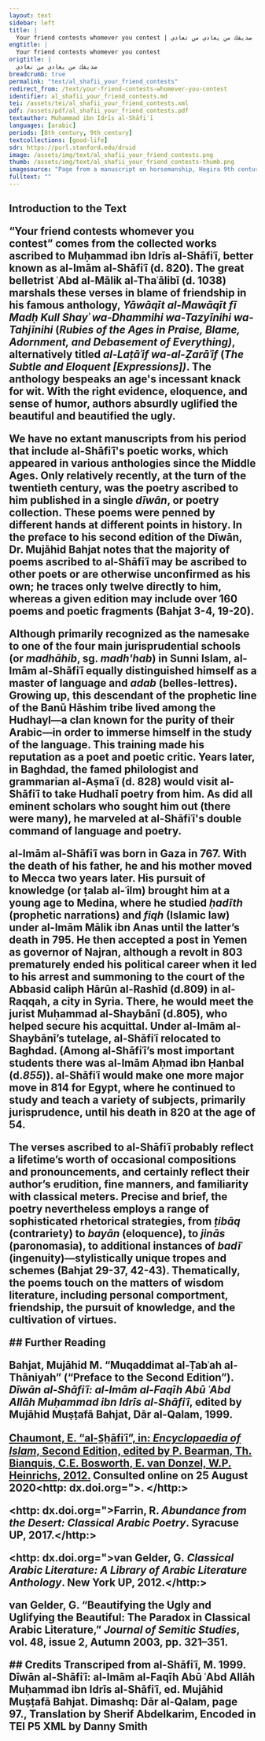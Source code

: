 ```yaml
---
layout: text
sidebar: left
title: |
  Your friend contests whomever you contest | صديقك من يعادي من تعادي
engtitle: |
  Your friend contests whomever you contest
origtitle: |
  صديقك من يعادي من تعادي
breadcrumb: true
permalink: "text/al_shafii_your_friend_contests"
redirect_from: /text/your-friend-contests-whomever-you-contest
identifier: al_shafii_your_friend_contests.md
tei: /assets/tei/al_shafii_your_friend_contests.xml
pdf: /assets/pdf/al_shafii_your_friend_contests.pdf
textauthor: Muḥammad ibn Idrīs al-Shāfiʿī
languages: [arabic]
periods: [8th_century, 9th_century]
textcollections: [good-life]
sdr: https://purl.stanford.edu/druid 
image: /assets/img/text/al_shafii_your_friend_contests.png
thumb: /assets/img/text/al_shafii_your_friend_contests-thumb.png
imagesource: "Page from a manuscript on horsemanship, Hegira 9th century / AD 15th century, Paper with watercolour painting and writing in black and red ink. Museum of Islamic Art, Cairo [Image in Public Domain]"
fulltext: ""
---
```

 

## Introduction to the Text <p>“Your friend contests whomever you contest” comes from the collected works ascribed to Muḥammad ibn Idrīs al-Shāfiʿī, better known as al-Imām al-Shāfiʿī (d. 820). The great belletrist ʿAbd al-Mālik al-Thaʿālibī (d. 1038) marshals these verses in blame of friendship in his famous anthology, <em>Yāwāqīt al-Mawāqīt fī Madḥ Kull Shayʾ wa-Dhammihi wa-Tazyīnihi wa-Tahjīnihi</em> (<em>Rubies of the Ages in Praise, Blame, Adornment, and Debasement of Everything)</em>, alternatively titled <em>al-Laṭāʾif </em><em><i>wa-al-</i><i>Ẓ</i><i>arāʾif</i></em> (<em>The Subtle and Eloquent [Expressions])</em>. The anthology bespeaks an age's incessant knack for wit. With the right evidence, eloquence, and sense of humor, authors absurdly uglified the beautiful and beautified the ugly.</p> <p>We have no extant manuscripts from his period that include al-Shāfiʿī's poetic works, which appeared in various anthologies since the Middle Ages. Only relatively recently, at the turn of the twentieth century, was the poetry ascribed to him published in a single <em>dīwān</em>, or poetry collection. These poems were penned by different hands at different points in history. In the preface to his second edition of the Dīwān, Dr. Mujāhid Bahjat notes that the majority of poems ascribed to al-Shāfiʿī may be ascribed to other poets or are otherwise unconfirmed as his own; he traces only twelve directly to him, whereas a given edition may include over 160 poems and poetic fragments (Bahjat 3-4, 19-20).</p> <p>Although primarily recognized as the namesake to one of the four main jurisprudential schools (or <em>madhāhib</em>, sg. <em>madh'hab</em>) in Sunni Islam, al-Imām al-Shāfiʿī equally distinguished himself as a master of language and <em>adab</em> (belles-lettres). Growing up, this descendant of the prophetic line of the Banū Hāshim tribe lived among the Hudhayl—a clan known for the purity of their Arabic—in order to immerse himself in the study of the language. This training made his reputation as a poet and poetic critic. Years later, in Baghdad, the famed philologist and grammarian al-Aṣmaʿī (d. 828) would visit al-Shāfiʿī to take Hudhalī poetry from him. As did all eminent scholars who sought him out (there were many), he marveled at al-Shāfiʿī's double command of language and poetry.</p> <p dir="ltr" id="docs-internal-guid-b4c686b3-7fff-80a6-e082-0faf1018b028">al-Imām al-Shāfiʿī was born in Gaza in 767. With the death of his father, he and his mother moved to Mecca two years later. His pursuit of knowledge (or ṭalab al-ʿilm) brought him at a young age to Medina, where he studied <em>ḥadīth</em> (prophetic narrations) and <em>fiqh</em> (Islamic law) under al-Imām Mālik ibn Anas until the latter’s death in 795. He then accepted a post in Yemen as governor of Najran, although a revolt in 803 prematurely ended his political career when it led to his arrest and summoning to the court of the Abbasid caliph Hārūn al-Rashīd (d.809) in al-Raqqah, a city in Syria. There, he would meet the jurist Muḥammad al-Shaybānī (d.805), who helped secure his acquittal. Under al-Imām al-Shaybānī’s tutelage, al-Shāfiʿī relocated to Baghdad. (Among al-Shāfiʿī’s most important students there was al-Imām Aḥmad ibn Ḥanbal (d.<em>855</em>)). al-Shāfiʿī would make one more major move in 814 for Egypt, where he continued to study and teach a variety of subjects, primarily jurisprudence, until his death in 820 at the age of 54.</p> <p dir="ltr">The verses ascribed to al-Shāfiʿī probably reflect a lifetime’s worth of occasional compositions and pronouncements, and certainly reflect their author’s erudition, fine manners, and familiarity with classical meters. Precise and brief, the poetry nevertheless employs a range of sophisticated rhetorical strategies, from <em>ṭibāq</em> (contrariety) to <em>bayān</em> (eloquence), to <em>jinās</em> (paronomasia), to additional instances of <em>badīʿ</em> (ingenuity)—stylistically unique tropes and schemes (Bahjat 29-37, 42-43). Thematically, the poems touch on the matters of wisdom literature, including personal comportment, friendship, the pursuit of knowledge, and the cultivation of virtues.</p> ## Further Reading <p>Bahjat, Mujāhid M. “Muqaddimat al-Ṭabʿah al-Thāniyah” (“Preface to the Second Edition”). <em>Dīwān al-Shāfiʿī: al-Imām al-Faqīh Abū ʿAbd Allāh Muḥammad ibn Idrīs al-Shāfiʿī</em>, edited by Mujāhid Muṣṭafā Bahjat, Dār al-Qalam, 1999.</p> <p><a href="http://dx.doi.org/10.1163/1573-3912_islam_COM_1020">Chaumont, E. “al-S̲h̲āfiʿī”, in: <em>Encyclopaedia of Islam</em>, Second Edition, edited by P. Bearman, Th. Bianquis, C.E. Bosworth, E. van Donzel, W.P. Heinrichs, 2012.</a> Consulted online on 25 August 2020<http: dx.doi.org=">. </http:></p> <p><http: dx.doi.org=">Farrin, R. <em>Abundance from the Desert: Classical Arabic Poetry</em>. Syracuse UP, 2017.</http:></p> <p><http: dx.doi.org=">van Gelder, G.<em> Classical Arabic Literature: A Library of Arabic Literature Anthology</em>. New York UP, 2012.</http:></p> <p>van Gelder, G. “Beautifying the Ugly and Uglifying the Beautiful: The Paradox in Classical Arabic Literature,” <em>Journal of Semitic Studies</em>, vol. 48, issue 2, Autumn 2003, pp. 321–351.</p> ## Credits Transcriped from al-Shāfiʿī, M. 1999. Dīwān al-Shāfiʿī: al-Imām al-Faqīh Abū ʿAbd Allāh Muḥammad ibn Idrīs al-Shāfiʿī, ed. Mujāhid Muṣṭafā Bahjat. Dimashq: Dār al-Qalam, page 97., Translation by Sherif Abdelkarim, Encoded in TEI P5 XML by Danny Smith
